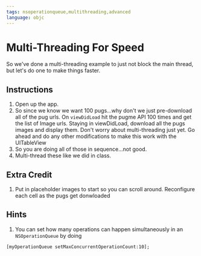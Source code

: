 ```yaml
---
tags: nsoperationqueue,multithreading,advanced
language: objc
---
```

# Multi-Threading For Speed

So we've done a multi-threading example to just not block the main thread, but let's do one to make things faster.

## Instructions

  1. Open up the app.
  2. So since we know we want 100 pugs...why don't we just pre-download all of the pug urls. On `viewDidLoad` hit the pugme API 100 times and get the list of Image urls. Staying in viewDidLoad, download all the pugs images and display them. Don't worry about multi-threading just yet. Go ahead and do any other modifications to make this work with the UITableView
  3. So you are doing all of those in sequence...not good.
  4. Multi-thread these like we did in class.

## Extra Credit

  1. Put in placeholder images to start so you can scroll around. Reconfigure each cell as the pugs get donwloaded

## Hints

  1. You can set how many operations can happen simultaneously in an `NSOperationQueue` by doing 

  ```
  [myOperationQueue setMaxConcurrentOperationCount:10];
  ```
